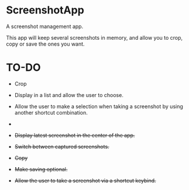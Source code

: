 # ScreenshotApp
 A screenshot management app.

 This app will keep several screenshots in memory, and allow you to crop, copy or save the ones you want.

 # TO-DO
- Crop
- Display in a list and allow the user to choose.
- Allow the user to make a selection when taking a screenshot by using another shortcut combination.
-


- ~~Display latest screenshot in the center of the app.~~
- ~~Switch between captured screenshots.~~
- ~~Copy~~
- ~~Make saving optional.~~
- ~~Allow the user to take a screenshot via a shortcut keybind.~~

